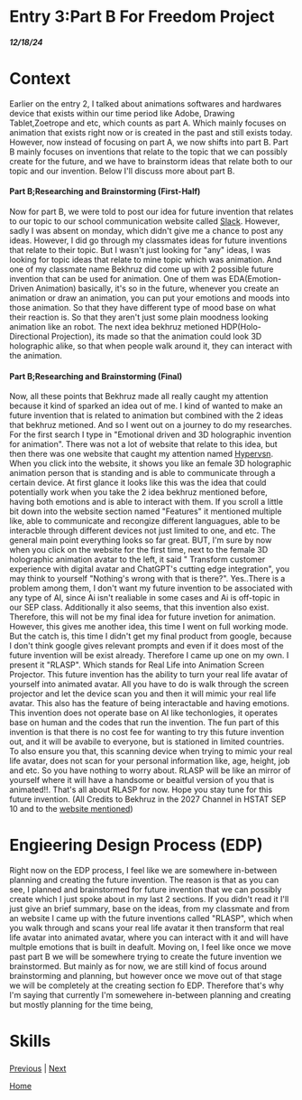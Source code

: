 # Entry 3:Part B For Freedom Project
##### 12/18/24

# Context 
Earlier on the entry 2, I talked about animations softwares and hardwares device that exists within our time period like Adobe, Drawing Tablet,Zoetrope and etc, which counts as part A. Which mainly focuses on animation that exists right now or is created in the past and still exists today. However, now instead of focusing on part A, we now shifts into part B. Part B mainly focuses on inventions that relate to the topic that we can possibly create for the future, and we have to brainstorm ideas that relate both to our topic and our invention. Below I'll discuss more about part B.
#### Part B;Researching and Brainstorming (First-Half)
Now for part B, we were told to post our idea for future invention that relates to our topic to our school communication website called [Slack](https://slack.com/). However, sadly I was absent on monday, which didn't give me a chance to post any ideas. However, I did go through my classmates ideas for future inventions that relate to their topic. But I wasn't just looking for "any" ideas, I was looking for topic ideas that relate to mine topic which was animation. And one of my classmate name Bekhruz did come up with 2 possible future invention that can be used for animation. One of them was EDA(Emotion-Driven Animation) basically, it's so in the future, whenever you create an animation or draw an animation, you can put your emotions and moods into those animation. So that they have different type of mood base on what their reaction is. So that they aren't just some plain moodness looking animation like an robot. The next idea bekhruz metioned HDP(Holo-Directional Projection), its made so that the animation could look 3D holographic alike, so that when people walk around it, they can interact with the animation. 
#### Part B;Researching and Brainstorming (Final)
Now, all these points that Bekhruz made all really caught my attention because it kind of sparked an idea out of me. I kind of wanted to make an future invention that is related to animation but combined with the 2 ideas that bekhruz metioned. And so I went out on a journey to do my researches. For the first search I type in "Emotional driven and 3D holographic invention for animation". There was not a lot of website that relate to this idea, but then there was one website that caught my attention named [Hypervsn](https://hypervsn.com/digital-avatar). When you click into the website, it shows you like an female 3D holographic animation person that is standing and is able to communicate through a certain device. At first glance it looks like this was the idea that could potentially work when you take the 2 idea bekhruz mentioned before, having both emotions and is able to interact with them. If you scroll a little bit down into the website section named "Features" it mentioned multiple like, able to communicate and recongize different languagues, able to be interacble through different devices not just limited to one, and etc. The general main point everything looks so far great. BUT, I'm sure by now when you click on the website for the first time, next to the female 3D holographic animation avatar to the left, it said " Transform customer experience with digital avatar and ChatGPT's cutting edge integration", you may think to yourself "Nothing's wrong with that is there?". Yes..There is a problem among them, I don't want my future invention to be associated with any type of AI, since Ai isn't realiable in some cases and Ai is off-topic in our SEP class. Additionally it also seems, that this invention also exist. Therefore, this will not be my final idea for future invetion for animation. However, this gives me another idea, this time I went on full working mode. But the catch is, this time I didn't get my final product from google, because I don't think google gives relevant prompts and even if it does most of the future invention will be exist already. Therefore I came up one on my own. I present it "RLASP". Which stands for Real Life into Animation Screen Projector. This future invention has the ability to turn your real life avatar of yourself into animated avatar. All you have to do is walk through the screen projector and let the device scan you and then it will mimic your real life avatar. This also has the feature of being interactable and having emotions. This invention does not operate base on AI like techonlogies, it operates base on human and the codes that run the invention. The fun part of this invention is that there is no cost fee for wanting to try this future invention out, and it will be avabile to everyone, but is stationed in limited countries. To also ensure you that, this scanning device when trying to mimic your real life avatar, does not scan for your personal information like, age, height, job and etc. So you have nothing to worry about. RLASP will be like an mirror of yourself where it will have a handsome or beaitful version of you that is animated!!. That's all about RLASP for now. Hope you stay tune for this future invention.
(All Credits to Bekhruz in the 2027 Channel in HSTAT SEP 10 and to the [website mentioned](https://hypervsn.com/digital-avatar))
# Engieering Design Process (EDP)
Right now on the EDP process, I feel like we are somewhere in-between planning and creating the future invention. The reason is that as you can see, I planned and brainstormed for future invention that we can possibly create which I just spoke about in my last 2 sections. If you didn't read it I'll just give an brief summary, base on the ideas, from my classmate and from an website I came up with the future inventions called "RLASP", which when you walk through and scans your real life avatar it then transform that real life avatar into animated avatar, where you can interact with it and will have multple emotions that is built in deafult. Moving on, I feel like once we move past part B we will be somewhere trying to create the future invention we brainstormed. But mainly as for now, we are still kind of focus around brainstorming and planning, but however once we move out of that stage we will be completely at the creating section fo EDP. Therefore that's why I'm saying that currently I'm somewehere in-between planning and creating but mostly planning for the time being,
# Skills


###




[Previous](entry02.md) | [Next](entry04.md)

[Home](../README.md)
